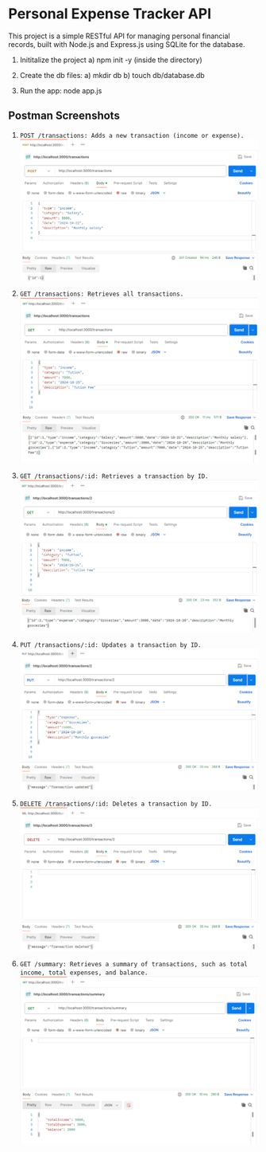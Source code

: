 # Personal Expense Tracker API

This project is a simple RESTful API for managing personal financial records, built with Node.js and Express.js using SQLite for the database.

1. Inititalize the project
   a) npm init -y (inside the directory)

2. Create the db files:
   a) mkdir db
   b) touch db/database.db

3. Run the app:
   node app.js


## Postman Screenshots

1. `POST /transactions: Adds a new transaction (income or expense).`
![POST transaction](images/post_transaction.png)

2. `GET /transactions: Retrieves all transactions.`
![GET ALL transaction](images/get_all_transaction.png)

3. `GET /transactions/:id: Retrieves a transaction by ID.`
![GET ID transaction](images/get_id_transaction.png)

4. `PUT /transactions/:id: Updates a transaction by ID.`
![PUT transaction](images/put_transaction.png)

5. `DELETE /transactions/:id: Deletes a transaction by ID.`
![DELETE transaction](images/delete_transaction.png)

6. `GET /summary: Retrieves a summary of transactions, such as total income, total expenses, and balance.`
![SUMMARY transaction](images/get_summary_transaction.png)
